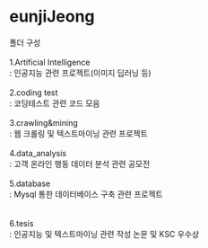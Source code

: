 # eunjiJeong
폴더 구성<br/><br/>
  1.Artificial Intelligence<br/>
    : 인공지능 관련 프로젝트(이미지 딥러닝 등)<br/><br/>
  2.coding test<br/>
    : 코딩테스트 관련 코드 모음<br/><br/>
  3.crawling&mining<br/>
    : 웹 크롤링 및 텍스트마이닝 관련 프로젝트<br/><br/>
  4.data_analysis<br/>
    : 고객 온라인 행동 데이터 분석 관련 공모전<br/><br/>
  5.database<br/>
    : Mysql 통한 데이터베이스 구축 관련 프로젝트<br/><br/>  
  6.tesis<br/>
    : 인공지능 및 텍스트마이닝 관련 작성 논문 및 KSC 우수상<br/><br/>
